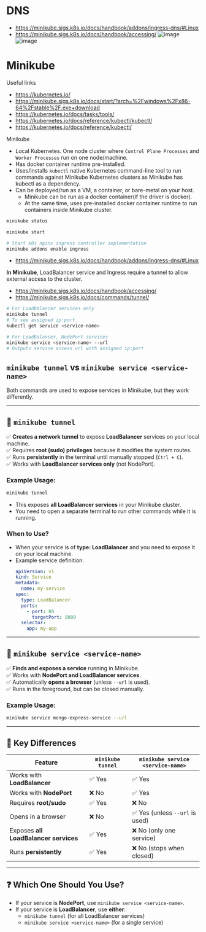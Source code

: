 # DNS

- https://minikube.sigs.k8s.io/docs/handbook/addons/ingress-dns/#Linux
- https://minikube.sigs.k8s.io/docs/handbook/accessing/
  ![image](https://github.com/user-attachments/assets/bbe8b263-fb8d-498e-80a1-6b7fabf3d734)
  ![image](https://github.com/user-attachments/assets/c860f9e9-ebae-4dfd-a816-c940fd79bea6)

# Minikube

Useful links
- https://kubernetes.io/
- https://minikube.sigs.k8s.io/docs/start/?arch=%2Fwindows%2Fx86-64%2Fstable%2F.exe+download
- https://kubernetes.io/docs/tasks/tools/
- https://kubernetes.io/docs/reference/kubectl/kubectl/
- https://kubernetes.io/docs/reference/kubectl/

Minikube
- Local Kubernetes. One node cluster where `Control Plane Processes` and `Worker Processes` run on one node/machine.
- Has docker container runtime pre-installed.
- Uses/installs `kubectl` native Kubernetes command-line tool to run commands against Minikube Kubernetes clusters  as Minikube has kubectl as a dependency.
- Can be deployed/run as a VM, a container, or bare-metal on your host.
  - Minikube can be run as a docker container(if the driver is docker).
  - At the same time, uses pre-installed docker container runtime to run containers inside Minikube cluster.

```bash
minikube status
```
```bash
minikube start
```
```bash
# Start k8s nginx ingress controller implementation
minikube addons enable ingress
```
- https://minikube.sigs.k8s.io/docs/handbook/addons/ingress-dns/#Linux

**In Minikube**, LoadBalancer service and Ingress require a tunnel to allow external access to the cluster.
- https://minikube.sigs.k8s.io/docs/handbook/accessing/
- https://minikube.sigs.k8s.io/docs/commands/tunnel/
```bash
# For LoadBalancer services only
minikube tunnel
# To see assigned ip:port
kubectl get service <service-name>
```
```bash
# For LoadBalancer, NodePort services
minikube service <service-name> --url
# Outputs service access url with assigned ip:port
```

## `minikube tunnel` vs `minikube service <service-name>`

Both commands are used to expose services in Minikube, but they work differently.  

---

## **🔹 `minikube tunnel`**
✅ **Creates a network tunnel** to expose **LoadBalancer** services on your local machine.  
✅ Requires **root (sudo) privileges** because it modifies the system routes.  
✅ Runs **persistently** in the terminal until manually stopped (`Ctrl + C`).  
✅ Works with **LoadBalancer services only** (not NodePort).  

### **Example Usage:**
```sh
minikube tunnel
```
- This exposes **all LoadBalancer services** in your Minikube cluster.  
- You need to open a separate terminal to run other commands while it is running.  

### **When to Use?**
- When your service is of **type: LoadBalancer** and you need to expose it on your local machine.  
- Example service definition:
  ```yaml
  apiVersion: v1
  kind: Service
  metadata:
    name: my-service
  spec:
    type: LoadBalancer
    ports:
      - port: 80
        targetPort: 8080
    selector:
      app: my-app
  ```

---

## **🔹 `minikube service <service-name>`**
✅ **Finds and exposes a service** running in Minikube.  
✅ Works with **NodePort and LoadBalancer services**.  
✅ Automatically **opens a browser** (unless `--url` is used).  
✅ Runs in the foreground, but can be closed manually.  

### **Example Usage:**
```sh
minikube service mongo-express-service --url
```

---

## **🔹 Key Differences**
| Feature               | `minikube tunnel` | `minikube service <service-name>` |
|----------------------|----------------|--------------------------|
| Works with **LoadBalancer** | ✅ Yes | ✅ Yes |
| Works with **NodePort** | ❌ No | ✅ Yes |
| Requires **root/sudo** | ✅ Yes | ❌ No |
| Opens in a browser | ❌ No | ✅ Yes (unless `--url` is used) |
| Exposes **all LoadBalancer services** | ✅ Yes | ❌ No (only one service) |
| Runs **persistently** | ✅ Yes | ❌ No (stops when closed) |

---

## **❓ Which One Should You Use?**
- If your service is **NodePort**, use `minikube service <service-name>`.  
- If your service is **LoadBalancer**, use **either**:
  - `minikube tunnel` (for all LoadBalancer services)  
  - `minikube service <service-name>` (for a single service)  
